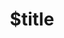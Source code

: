 ---
title: $title
second_title: Aspose.ZIP για Αναφορά API .NET
description: $description
type: docs
weight: $weight
url: /el/net/$ref/
---